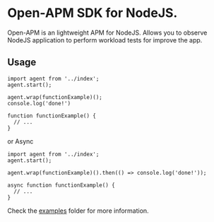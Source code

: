 # Open-APM SDK for NodeJS.

Open-APM is an lightweight APM for NodeJS. Allows you to observe NodeJS application to perform workload tests for improve the app.

## Usage

```tsx
import agent from '../index';
agent.start();

agent.wrap(functionExample)();
console.log('done!')

function functionExample() {
  // ...
}
```

or Async

```tsx
import agent from '../index';
agent.start();

agent.wrap(functionExample)().then(() => console.log('done!'));

async function functionExample() {
  // ...
}
```

Check the [examples](./examples) folder for more information.
